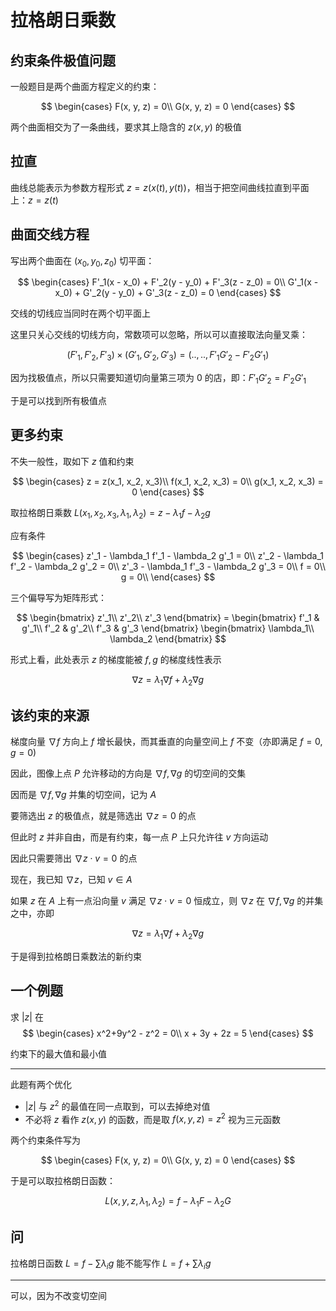 # 拉格朗日乘数

## 约束条件极值问题

一般题目是两个曲面方程定义的约束：

$$
\begin{cases}
    F(x, y, z) = 0\\
    G(x, y, z) = 0
\end{cases}
$$

两个曲面相交为了一条曲线，要求其上隐含的 $z(x, y)$ 的极值

## 拉直

曲线总能表示为参数方程形式 $z = z(x(t), y(t))$，相当于把空间曲线拉直到平面上：$z = z(t)$

## 曲面交线方程

写出两个曲面在 $(x_0, y_0, z_0)$ 切平面：

$$
\begin{cases}
    F'_1(x - x_0) + F'_2(y - y_0) + F'_3(z - z_0) = 0\\
    G'_1(x - x_0) + G'_2(y - y_0) + G'_3(z - z_0) = 0
\end{cases}
$$

交线的切线应当同时在两个切平面上

这里只关心交线的切线方向，常数项可以忽略，所以可以直接取法向量叉乘：

$$
(F'_1, F'_2, F'_3) \times (G'_1, G'_2, G'_3) = (.., .., F'_1G'_2 - F'_2G'_1)
$$

因为找极值点，所以只需要知道切向量第三项为 $0$ 的店，即：$F'_1G'_2 = F'_2G'_1$

于是可以找到所有极值点

## 更多约束

不失一般性，取如下 $z$ 值和约束

$$
\begin{cases}
    z = z(x_1, x_2, x_3)\\
    f(x_1, x_2, x_3) = 0\\
    g(x_1, x_2, x_3) = 0
\end{cases}
$$

取拉格朗日乘数 $L(x_1, x_2, x_3, \lambda_1, \lambda_2) = z - \lambda_1 f - \lambda_2 g$

应有条件

$$
\begin{cases}
    z'_1  - \lambda_1 f'_1 - \lambda_2 g'_1 = 0\\
    z'_2  - \lambda_1 f'_2 - \lambda_2 g'_2 = 0\\
    z'_3  - \lambda_1 f'_3 - \lambda_2 g'_3 = 0\\
    f = 0\\
    g = 0\\
\end{cases}
$$

三个偏导写为矩阵形式：

$$
\begin{bmatrix}
    z'_1\\ z'_2\\ z'_3
\end{bmatrix} = \begin{bmatrix}
    f'_1 & g'_1\\ f'_2 & g'_2\\ f'_3 & g'_3
\end{bmatrix} \begin{bmatrix}
    \lambda_1\\ \lambda_2
\end{bmatrix}
$$

形式上看，此处表示 $z$ 的梯度能被 $f, g$ 的梯度线性表示

$$
\nabla z = \lambda _1 \nabla f + \lambda_2 \nabla g
$$

## 该约束的来源

梯度向量 $\nabla f$ 方向上 $f$ 增长最快，而其垂直的向量空间上 $f$ 不变（亦即满足 $f=0, g=0$)

因此，图像上点 $P$ 允许移动的方向是 $\nabla f, \nabla g$ 的切空间的交集

因而是 $\nabla f, \nabla g$ 并集的切空间，记为 $A$

要筛选出 $z$ 的极值点，就是筛选出 $\nabla z = 0$ 的点

但此时 $z$ 并非自由，而是有约束，每一点 $P$ 上只允许往 $v$ 方向运动

因此只需要筛出 $\nabla z \cdot  v = 0$ 的点

现在，我已知 $\nabla z$，已知 $v\in A$

如果 $z$ 在 $A$ 上有一点沿向量 $v$ 满足 $\nabla z \cdot v = 0$ 恒成立，则 $\nabla z$ 在 $\nabla f, \nabla g$ 的并集之中，亦即

$$
\nabla z = \lambda _1 \nabla f + \lambda_2 \nabla g
$$

于是得到拉格朗日乘数法的新约束

## 一个例题

求 $|z|$ 在
$$
\begin{cases}
    x^2+9y^2 - z^2 = 0\\
    x + 3y + 2z = 5
\end{cases}
$$

约束下的最大值和最小值

---

此题有两个优化

- $|z|$ 与 $z^2$ 的最值在同一点取到，可以去掉绝对值
- 不必将 $z$ 看作 $z(x, y)$ 的函数，而是取 $f(x, y, z) = z^2$ 视为三元函数

两个约束条件写为

$$
\begin{cases}
    F(x, y, z) = 0\\
    G(x, y, z) = 0
\end{cases}
$$

于是可以取拉格朗日函数：

$$
L(x, y, z, \lambda_1, \lambda_2) = f - \lambda_1 F  - \lambda_2 G
$$

## 问

拉格朗日函数 $L = f - \sum \lambda_i g$ 能不能写作 $L = f + \sum \lambda_i g$

--- 

可以，因为不改变切空间
